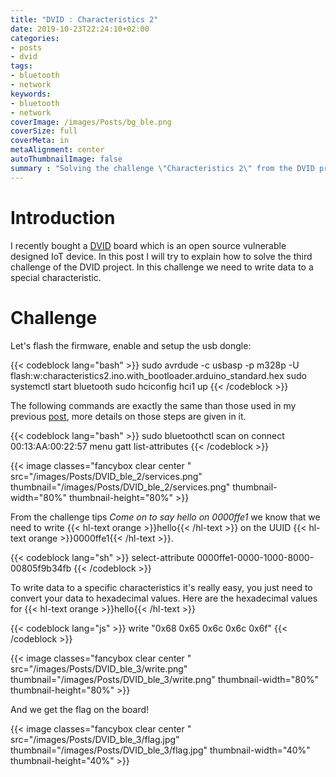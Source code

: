 ```yaml
---
title: "DVID : Characteristics 2"
date: 2019-10-23T22:24:10+02:00
categories:
- posts
- dvid
tags:
- bluetooth
- network
keywords:
- bluetooth
- network
coverImage: /images/Posts/bg_ble.png
coverSize: full
coverMeta: in
metaAlignment: center
autoThumbnailImage: false
summary : "Solving the challenge \"Characteristics 2\" from the DVID project."
---
```


# Introduction

I recently bought a [DVID](https://github.com/Vulcainreo/DVID) board which is an open source vulnerable designed IoT device. In this post I will try to explain how to solve the third  challenge of the DVID project. In this challenge we need to write data to a special characteristic. 

# Challenge

Let's flash the firmware, enable  and setup the usb dongle:

{{< codeblock lang="bash"  >}}
sudo avrdude -c usbasp -p m328p -U flash:w:characteristics2.ino.with_bootloader.arduino_standard.hex
sudo systemctl start bluetooth
sudo hciconfig hci1 up
{{< /codeblock >}}

The following commands are exactly the same than those used in my previous [post](/2019/10/dvid-characteristics/), more details on those steps are given in it.

{{< codeblock lang="bash"  >}}
sudo bluetoothctl
scan on
connect 00:13:AA:00:22:57
menu gatt
list-attributes
{{< /codeblock >}}

{{< image classes="fancybox clear center " src="/images/Posts/DVID_ble_2/services.png" thumbnail="/images/Posts/DVID_ble_2/services.png" thumbnail-width="80%" thumbnail-height="80%" >}}

From the challenge tips *Come on to say hello on 0000ffe1* we know that we need to write {{< hl-text orange >}}hello{{< /hl-text >}} on the UUID {{< hl-text orange >}}0000ffe1{{< /hl-text >}}.

{{< codeblock lang="sh"  >}}
select-attribute 0000ffe1-0000-1000-8000-00805f9b34fb
{{< /codeblock >}}

To write data to a specific characteristics it's really easy, you just need to convert your data to hexadecimal values. Here are the hexadecimal values for {{< hl-text orange >}}hello{{< /hl-text >}}

{{< codeblock lang="js"  >}}
write "0x68 0x65 0x6c 0x6c 0x6f"
{{< /codeblock >}}

{{< image classes="fancybox clear center " src="/images/Posts/DVID_ble_3/write.png" thumbnail="/images/Posts/DVID_ble_3/write.png" thumbnail-width="80%" thumbnail-height="80%" >}}

And we get the flag on the board!

{{< image classes="fancybox clear center " src="/images/Posts/DVID_ble_3/flag.jpg" thumbnail="/images/Posts/DVID_ble_3/flag.jpg" thumbnail-width="40%" thumbnail-height="40%" >}}